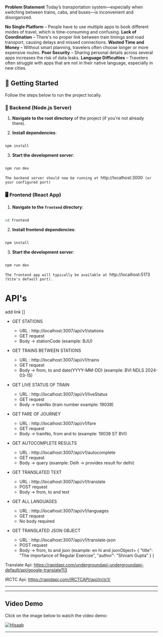**Problem Statement**
Today’s transportation system—especially when switching between trains, cabs, and buses—is inconvenient and disorganized.

**No Single Platform** – People have to use multiple apps to book different modes of travel, which is time-consuming and confusing.
**Lack of Coordination** – There's no proper link between train timings and road transport, causing delays and missed connections.
**Wasted Time and Money** – Without smart planning, travelers often choose longer or more expensive routes.
**Poor Security** – Sharing personal details across several apps increases the risk of data leaks.
**Language Difficulties** – Travelers often struggle with apps that are not in their native language, especially in new cities.



## 🚀 Getting Started

Follow the steps below to run the project locally.

### 🔧 Backend (Node.js Server)

1. **Navigate to the root directory** of the project (if you're not already there).

2. **Install dependencies**:

```bash

npm install

```

3. **Start the development server**:

```bash

npm run dev

```

`The backend server should now be running at `http://localhost:3000` (or your configured port)`

### 🖥️ Frontend (React App)

1. **Navigate to the `frontend` directory**:

```bash

cd frontend

```

2. **Install frontend dependencies**:

```bash

npm install

```

3. **Start the development server**:

```bash

npm run dev

```

`The frontend app will typically be available at `http://localhost:5173` (Vite's default port).`
# API's


add link
[]

- GET STATIONS

  - URL : http://localhost:3007/api/v1/stations
  - GET request
  - Body -> stationCode (example: BJU)

- GET TRAINS BETWEEN STATIONS

  - URL : http://localhost:3007/api/v1/trains
  - GET request
  - Body -> from, to and date(YYYY-MM-DD) (example: BVI NDLS 2024-03-15)

- GET LIVE STATUS OF TRAIN

  - URL : http://localhost:3007/api/v1/liveStatus
  - GET request
  - Body -> trainNo (train number example: 19038)

- GET FARE OF JOURNEY
  - URL : http://localhost:3007/api/v1/fare
  - GET request
  - Body -> trainNo, from and to (example: 19038 ST BVI)

- GET AUTOCOMPLETE RESULTS
    - URL : http://localhost:3007/api/v1/autocomplete
    - GET request
    - Body -> query (example: Delh -> provides result for delhi)

- GET TRANSLATED TEXT
    - URL : http://localhost:3007/api/v1/translate
    - POST request
    - Body -> from, to and text

- GET ALL LANGUAGES
    - URL : http://localhost:3007/api/v1/languages
    - GET request
    - No body required

- GET TRANSLATED JSON OBJECT 
    - URL : http://localhost:3007/api/v1/translate-json
    - POST request
    - Body -> from, to and json (example: en hi and jsonObject= { 
                                      "title": "The importance of Regular Exercise",
                                      "author": "Shivam Gupta"
                                  }
                                )

Translate Api: https://rapidapi.com/undergroundapi-undergroundapi-default/api/google-translate113

IRCTC Api: https://rapidapi.com/IRCTCAPI/api/irctc1/

---
---

## Video Demo

Click on the image below to watch the video demo:

[![Hisaab](https://www.vdocipher.com/blog/wp-content/uploads/2023/12/DALL%C2%B7E-2023-12-10-20.21.58-A-creative-and-visually-appealing-featured-image-for-a-blog-about-video-thumbnails-for-various-social-platforms-like-YouTube-Instagram-and-TikTok-s-1024x585.png)](https://youtu.be/JjFXxeaGE_c?si=f_2DnWwo7U68B_gq)  

---



